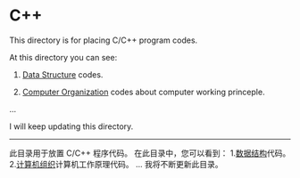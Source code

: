 # C++

This directory is for placing C/C++ program codes. 

At this directory you can see:

1. [Data Structure](https://github.com/cohanbb/mycode/tree/main/cpp/DS) codes. 

2. [Computer Organization](https://github.com/cohanbb/mycode/tree/main/cpp/CO) codes about computer working princeple.

...

I will keep updating this directory.

<hr>

此目录用于放置 C/C++ 程序代码。
在此目录中，您可以看到：
1.[数据结构](https://github.com/cohanbb/mycode/tree/main/cpp/DS)代码。
2.[计算机组织](https://github.com/cohanbb/mycode/tree/main/cpp/CO)计算机工作原理代码。
...
我将不断更新此目录。